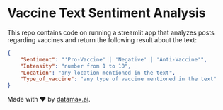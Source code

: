# Vaccine Text Sentiment Analysis
This repo contains code on running a streamlit app that analyzes posts regarding vaccines and return the following result about the text:
```json
{
    "Sentiment": "'Pro-Vaccine' | 'Negative' | 'Anti-Vaccine'", 
    "Intensity": "number from 1 to 10", 
    "Location": "any location mentioned in the text", 
    "Type_of_vaccine": "any type of vaccine mentioned in the text"
}
```


Made with ❤️ by [datamax.ai](https://www.datamax.ai/).
